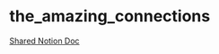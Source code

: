 # the_amazing_connections

[Shared Notion Doc](https://www.notion.so/Agentic-LLMs-111ca4546cc180b69216df46ed381a8c?pvs=4)
